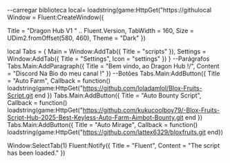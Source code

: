 --carregar biblioteca 
 local= loadstring(game:HttpGet("https://githulocal Window = Fluent:CreateWindow({
 
   Title = "Dragon Hub V1 " .. Fluent.Version,
    TabWidth = 160, Size = UDim2.fromOffset(580, 460), Theme = "Dark"
})


local Tabs = {
    Main = Window:AddTab({ Title = "scripts" }),
    Settings = Window:AddTab({ Title = "Settings", Icon = "settings" })
}
--Parágrafos
Tabs.Main:AddParagraph({ Title = "Bem vindo, ao Dragon Hub !/", Content = "Discord Na Bio do meu canal !" })
--Botões
Tabs.Main:AddButton({ Title = "Auto Farm", Callback = function() 
 loadstring(game:HttpGet("https://github.com/loladamlol/Blox-Fruits-Script.git
end })
Tabs.Main:AddButton({ Title = "Auto Bounty Script", Callback = function() 
loadstring(game:HttpGet("https://github.com/kukucoolboy79/-Blox-Fruits-Script-Hub-2025-Best-Keyless-Auto-Farm-Aimbot-Bounty.git
end })
Tabs.Main:AddButton({ Title = "Auto Mirage", Callback = function() 
loadstring(game:HttpGet("https://github.com/lattex6329/bloxfruits.git
 end})
 
Window:SelectTab(1)
Fluent:Notify({ Title = "Fluent", Content = "The script has been loaded." })

